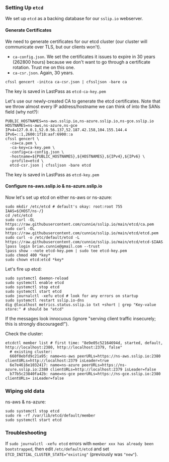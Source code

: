 ### Setting Up `etcd`

We set up `etcd` as a backing database for our `sslip.io` webserver.

#### Generate Certificates

We need to generate certificates for our etcd cluster (our cluster will
communicate over TLS, but our clients won't).

- `ca-config.json`. We set the certificates it issues to expire in 30
  years (262800 hours) because we don't want to go through a certificate
  rotation. Trust me on this one.
- `ca-csr.json`. Again, 30 years.

```shell
cfssl gencert -initca ca-csr.json | cfssljson -bare ca
```

The key is saved in LastPass as `etcd-ca-key.pem`

Let's use our newly-created CA to generate the etcd certificates. Note
that we throw almost every IP address/hostname we can think of into the
SANs field (why not?):

```shell
PUBLIC_HOSTNAMES=ns-aws.sslip.io,ns-azure.sslip.io,ns-gce.sslip.io
HOSTNAMES=ns-aws,ns-azure,ns-gce
IPv4=127.0.0.1,52.0.56.137,52.187.42.158,104.155.144.4
IPv6=::1,2600:1f18:aaf:6900::a
cfssl gencert \
  -ca=ca.pem \
  -ca-key=ca-key.pem \
  -config=ca-config.json \
  -hostname=${PUBLIC_HOSTNAMES},${HOSTNAMES},${IPv4},${IPv6} \
  -profile=etcd \
  etcd-csr.json | cfssljson -bare etcd
```

The key is saved in LastPass as `etcd-key.pem`

#### Configure ns-aws.sslip.io & ns-azure.sslip.io

Now let's set up etcd on either ns-aws or ns-azure:

```shell
sudo mkdir /etc/etcd # default's okay: root:root 755
IAAS=${HOST/ns-/}
cd /etc/etcd
sudo curl -OL https://raw.githubusercontent.com/cunnie/sslip.io/main/etcd/ca.pem
sudo curl -OL https://raw.githubusercontent.com/cunnie/sslip.io/main/etcd/etcd.pem
sudo curl -o /etc/default/etcd -L https://raw.githubusercontent.com/cunnie/sslip.io/main/etcd/etcd-$IAAS.conf
lpass login brian.cunnie@gmail.com --trust
lpass show --note etcd-key.pem | sudo tee etcd-key.pem
sudo chmod 400 *key*
sudo chown etcd:etcd *key*
```

Let's fire up etcd:

```shell
sudo systemctl daemon-reload
sudo systemctl enable etcd
sudo systemctl stop etcd
sudo systemctl start etcd
sudo journalctl -xefu etcd # look for any errors on startup
sudo systemctl restart sslip.io-dns
dig @localhost metrics.status.sslip.io txt +short | grep "Key-value store:" # should be "etcd"
```

If the messages look innocuous (ignore "serving client traffic insecurely; this
is strongly discouraged!").

Check the cluster:

```shell
etcdctl member list # first time: "8e9e05c52164694d, started, default, http://localhost:2380, http://localhost:2379, false"
  # existing cluster:
  660f0ebfd9c21a95: name=ns-aws peerURLs=https://ns-aws.sslip.io:2380 clientURLs=http://localhost:2379 isLeader=true
  6e7e4616e1032417: name=ns-azure peerURLs=https://ns-azure.sslip.io:2380 clientURLs=http://localhost:2379 isLeader=false
  b77b5c23840fa42b: name=ns-gce peerURLs=https://ns-gce.sslip.io:2380 clientURLs= isLeader=false
```

### Wiping old data

ns-aws & ns-azure:

```
sudo systemctl stop etcd
sudo rm -rf /var/lib/etcd/default/member
sudo systemctl start etcd
```

### Troubleshooting

If `sudo journalctl -xefu etcd` errors with `member xxx has already been
bootstrapped`, then edit `/etc/default/etcd` and set
`ETCD_INITIAL_CLUSTER_STATE="existing"` (previously was `"new"`).
